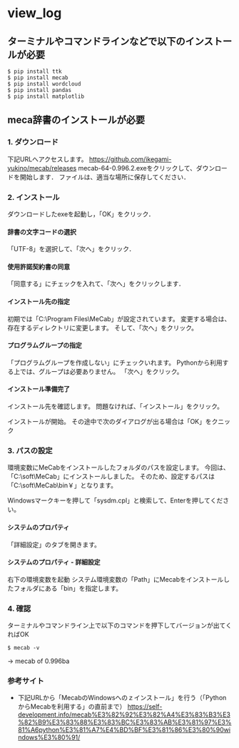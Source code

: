 # view_log


## ターミナルやコマンドラインなどで以下のインストールが必要
~~~
$ pip install ttk 
$ pip install mecab
$ pip install wordcloud
$ pip install pandas
$ pip install matplotlib
~~~

## meca辞書のインストールが必要

### 1. ダウンロード

下記URLへアクセスします。
https://github.com/ikegami-yukino/mecab/releases
mecab-64-0.996.2.exeをクリックして、ダウンロードを開始します．
ファイルは、適当な場所に保存してください．


### 2. インストール

ダウンロードしたexeを起動し，「OK」をクリック．

#### 辞書の文字コードの選択
「UTF-8」を選択して、「次へ」をクリック．

#### 使用許諾契約書の同意
「同意する」にチェックを入れて、「次へ」をクリックします．

#### インストール先の指定
初期では「C:\Program Files\MeCab」が設定されています。
変更する場合は、存在するディレクトリに変更します。
そして、「次へ」をクリック。

#### プログラムグループの指定
「プログラムグループを作成しない」にチェックいれます。
Pythonから利用する上では、グループは必要ありません。
「次へ」をクリック。


#### インストール準備完了
インストール先を確認します。
問題なければ、「インストール」をクリック。

インストールが開始。
その途中で次のダイアログが出る場合は「OK」をクニック

### 3. パスの設定
環境変数にMeCabをインストールしたフォルダのパスを設定します。
今回は、「C:\soft\MeCab」にインストールしました。
そのため、設定するパスは「C:\soft\MeCab\bin￥」となります。

Windowsマークキーを押して「sysdm.cpl」と検索して、Enterを押してください。

#### システムのプロパティ
「詳細設定」のタブを開きます。
#### システムのプロパティ -  詳細設定
右下の環境変数を起動
システム環境変数の「Path」にMecabをインストールしたフォルダにある「bin」を指定します。

### 4. 確認

ターミナルやコマンドライン上で以下のコマンドを押下してバージョンが出てくればOK
~~~
$ mecab -v
~~~
-> mecab of 0.996ba

### 参考サイト
- 下記URLから「MecabのWindowsへのｚインストール」を行う（「PythonからMecabを利用する」の直前まで）
https://self-development.info/mecab%E3%82%92%E3%82%A4%E3%83%B3%E3%82%B9%E3%83%88%E3%83%BC%E3%83%AB%E3%81%97%E3%81%A6python%E3%81%A7%E4%BD%BF%E3%81%86%E3%80%90windows%E3%80%91/


